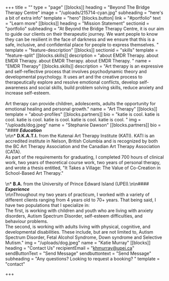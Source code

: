 +++
title = ""
type = "page"
[[blocks]]
heading = "Beyond The Bridge Therapy Centre"
image = "/uploads/215714-cyan.jpg"
subheading = "here's a bit of extra info"
template = "hero"
[blocks.button]
link = "#portfolio"
text = "Learn more"
[[blocks]]
heading = "Mission Statement"
sectionid = "portfolio"
subheading = "At Beyond the Bridge Therapy Centre, it is our aim to guide our clients on their therapeutic journey. We want people to know they can be resilient in the face of darkness and we ensure that this is a safe, inclusive, and confidential place for people to express themselves. "
template = "feature-description"
[[blocks]]
sectionid = "skills"
template = "feature-split"
[[blocks.skills]]
description = "about EMDR Therapy. about EMDR Therapy. about EMDR Therapy. about EMDR Therapy. "
name = "EMDR Therapy"
[[blocks.skills]]
description = "Art therapy is an expressive and self-reflective process that involves psychodynamic theory and developmental psychology. It uses art and the creative process to therapeutically explore and resolve emotional conflicts, develop self-awareness and social skills, build problem solving skills, reduce anxiety and increase self-esteem. <br/><br/> Art therapy can provide children, adolescents, adults the opportunity for emotional healing and personal growth."
name = "Art Therapy"
[[blocks]]
template = "about-profiles"
[[blocks.partners]]
bio = "katie is cool. katie is cool. katie is cool. katie is cool. katie is cool. katie is cool. "
img = "/uploads/dog.jpeg"
name = "Stephanie Dawson"
[[blocks.partners]]
bio = "#### **_Education_** _<br/>_\n\n* **D.K.A.T.I.** from the Kutenai Art Therapy Institute (KATI). KATI is an accredited institute in Nelson, British Columbia and is recognized by both the BC Art Therapy Association and the Canadian Art Therapy Association (CATA).<br/> As part of the requirements for graduating, I completed 700 hours of clinical work, two years of theoretical course work, two years of personal therapy, and wrote a thesis entitled, \"It Takes a Village: The Value of Co-Creation in School-Based Art Therapy.\" <br/> <br/>\n* **B.A.** from the University of Prince Edward Island (UPEI).\n\n#### **_Experience_** _<br/>_\n\nThroughout my two years of practicum, I worked with a variety of different clients ranging from 4 years old to 70+ years. That being said, I have two populations that I specialize in:<br/>The first, is working with children and youth who are living with anxiety disorders, Autism Spectrum Disorder, self-esteem difficulties, and behaviour problems. <br/>The second, is working with adults living with physical, cognitive, and developmental disabilities. These include, but are not limited to, Autism Spectrum Disorder, Fetal Alcohol Syndrome, Down syndrome and Selective Mutism."
img = "/uploads/dog.jpeg"
name = "Katie Murray"
[[blocks]]
heading = "Contact Us"
recipientEmail = "khmurray@upei.ca"
sendButtonText = "Send Message"
sendbuttontext = "Send Message"
subheading = "Any questions? Looking to request a booking? "
template = "contact"

+++
